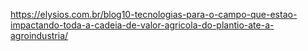 https://elysios.com.br/blog10-tecnologias-para-o-campo-que-estao-impactando-toda-a-cadeia-de-valor-agricola-do-plantio-ate-a-agroindustria/